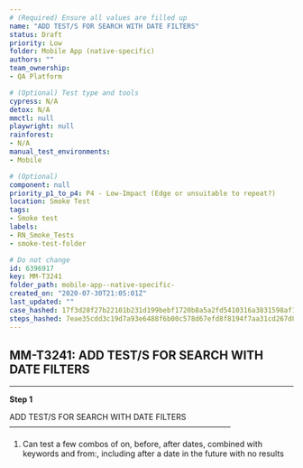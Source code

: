 ```yaml
---
# (Required) Ensure all values are filled up
name: "ADD TEST/S FOR SEARCH WITH DATE FILTERS"
status: Draft
priority: Low
folder: Mobile App (native-specific)
authors: ""
team_ownership: 
- QA Platform

# (Optional) Test type and tools
cypress: N/A
detox: N/A
mmctl: null
playwright: null
rainforest: 
- N/A
manual_test_environments: 
- Mobile

# (Optional)
component: null
priority_p1_to_p4: P4 - Low-Impact (Edge or unsuitable to repeat?)
location: Smoke Test
tags: 
- Smoke test
labels: 
- RN_Smoke_Tests
- smoke-test-folder

# Do not change
id: 6396917
key: MM-T3241
folder_path: mobile-app--native-specific-
created_on: "2020-07-30T21:05:01Z"
last_updated: ""
case_hashed: 17f3d28f27b22101b231d199bebf1720b8a5a2fd5410316a3831598af15e256b3c20b3fea4e421ac3a72bac4aa6d17e4
steps_hashed: 7eae35cdd3c19d7a93e6488f6b00c578d67efd8f8194f7aa31cd267d8ab5e7f99a050dbc4d65a4bdb977bb93013535c1
---
```


## MM-T3241: ADD TEST/S FOR SEARCH WITH DATE FILTERS

---

**Step 1**

ADD TEST/S FOR SEARCH WITH DATE FILTERS\
————————————————————————————

1. Can test a few combos of on, before, after dates, combined with keywords and from:, including after a date in the future with no results

